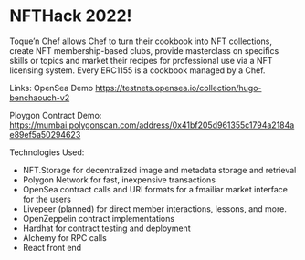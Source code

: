 # NFTHack 2022!

Toque’n Chef allows Chef to turn their cookbook into NFT collections, create NFT membership-based clubs, provide masterclass on specifics skills or topics and market their recipes for professional use via a NFT licensing system.  Every ERC1155 is a cookbook managed by a Chef.

Links:
OpenSea Demo
https://testnets.opensea.io/collection/hugo-benchaouch-v2

Ploygon Contract Demo:
https://mumbai.polygonscan.com/address/0x41bf205d961355c1794a2184ae89ef5a50294623

Technologies Used:
- NFT.Storage for decentralized image and metadata storage and retrieval
- Polygon Network for fast, inexpensive transactions
- OpenSea contract calls and URI formats for a fmailiar market interface for the users
- Livepeer (planned) for direct member interactions, lessons, and more.
- OpenZeppelin contract implementations
- Hardhat for contract testing and deployment
- Alchemy for RPC calls
- React front end

